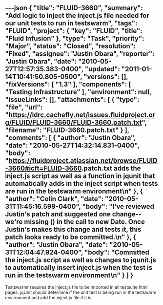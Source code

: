---json
{
  "title": "FLUID-3660",
  "summary": "Add logic to inject the inject.js file needed for our unit tests to run in  testswarm",
  "tags": "FLUID",
  "project": {
    "key": "FLUID",
    "title": "Fluid Infusion"
  },
  "type": "Task",
  "priority": "Major",
  "status": "Closed",
  "resolution": "Fixed",
  "assignee": "Justin Obara",
  "reporter": "Justin Obara",
  "date": "2010-05-27T12:57:35.383-0400",
  "updated": "2011-01-14T10:41:50.805-0500",
  "versions": [],
  "fixVersions": [
    "1.3"
  ],
  "components": [
    "Testing Infrastructure"
  ],
  "environment": null,
  "issueLinks": [],
  "attachments": [
    {
      "type": "file",
      "url": "https://idrc.cachefly.net/issues.fluidproject.org/FLUID/FLUID-3660/FLUID-3660.patch.txt",
      "filename": "FLUID-3660.patch.txt"
    }
  ],
  "comments": [
    {
      "author": "Justin Obara",
      "date": "2010-05-27T14:32:14.831-0400",
      "body": "<https://fluidproject.atlassian.net/browse/FLUID-3660#icft=FLUID-3660>.patch.txt adds the inject.js script as well as a function in jqunit that automatically adds in the inject script when tests are run in the testswarm environment\n"
    },
    {
      "author": "Colin Clark",
      "date": "2010-05-31T11:45:16.599-0400",
      "body": "I've reviewed Justin's patch and suggested one change--we're missing () in the call to new Date. Once Justin's makes this change and tests it, this patch looks ready to be committed.\n"
    },
    {
      "author": "Justin Obara",
      "date": "2010-05-31T12:04:47.924-0400",
      "body": "Committed the inject.js script as well as changes to jqunit.js to automatically insert inject.js when the test is run in the testswarm environment\n"
    }
  ]
}
---
Testswarmr requires the inject.js file to be imported in all testsuite html pages. jqUnit should determine if the unit test is being run in the testswarm environment and add the inject.js file if it is.

        